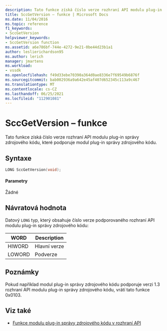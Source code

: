 ```yaml
---
description: Tato funkce získá číslo verze rozhraní API modulu plug-in správy zdrojového kódu, které podporuje modul plug-in správy zdrojového kódu.
title: SccGetVersion – funkce | Microsoft Docs
ms.date: 11/04/2016
ms.topic: reference
f1_keywords:
- SccGetVersion
helpviewer_keywords:
- SccGetVersion function
ms.assetid: a6e786bf-744e-4272-9e21-0be44d23b1a1
author: leslierichardson95
ms.author: lerich
manager: jmartens
ms.workload:
- vssdk
ms.openlocfilehash: f49d33ebe70390a364d0ae8336e7f69549b6876f
ms.sourcegitcommit: bab002936a9a642e45af407d652345c113a9c467
ms.translationtype: MT
ms.contentlocale: cs-CZ
ms.lasthandoff: 06/25/2021
ms.locfileid: "112901081"
---
```

# <a name="sccgetversion-function"></a>SccGetVersion – funkce
Tato funkce získá číslo verze rozhraní API modulu plug-in správy zdrojového kódu, které podporuje modul plug-in správy zdrojového kódu.

## <a name="syntax"></a>Syntaxe

```cpp
LONG SccGetVersion(void);
```

#### <a name="parameters"></a>Parametry
 Žádné

## <a name="return-value"></a>Návratová hodnota
 Datový `LONG` typ, který obsahuje číslo verze podporovaného rozhraní API modulu plug-in správy zdrojového kódu:

|WORD|Description|
|----------|-----------------|
|HIWORD|Hlavní verze|
|LOWORD|Podverze|

## <a name="remarks"></a>Poznámky
 Pokud například modul plug-in správy zdrojového kódu podporuje verzi 1.3 rozhraní API modulu plug-in správy zdrojového kódu, vrátí tato funkce 0x0103.

## <a name="see-also"></a>Viz také
- [Funkce modulu plug-in správy zdrojového kódu v rozhraní API](../extensibility/source-control-plug-in-api-functions.md)
